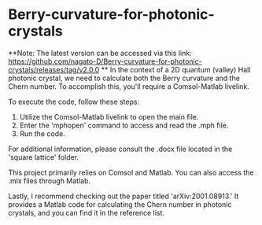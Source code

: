 # Berry-curvature-for-photonic-crystals
**Note: The latest version can be accessed via this link: https://github.com/nagato-D/Berry-curvature-for-photonic-crystals/releases/tag/v2.0.0
**
In the context of a 2D quantum (valley) Hall photonic crystal, we need to calculate both the Berry curvature and the Chern number. To accomplish this, you'll require a Comsol-Matlab livelink.

To execute the code, follow these steps:
1. Utilize the Comsol-Matlab livelink to open the main file.
2. Enter the 'mphopen' command to access and read the .mph file.
3. Run the code.

For additional information, please consult the .docx file located in the 'square lattice' folder.

This project primarily relies on Comsol and Matlab. You can also access the .mlx files through Matlab.

Lastly, I recommend checking out the paper titled 'arXiv:2001.08913.' It provides a Matlab code for calculating the Chern number in photonic crystals, and you can find it in the reference list.
